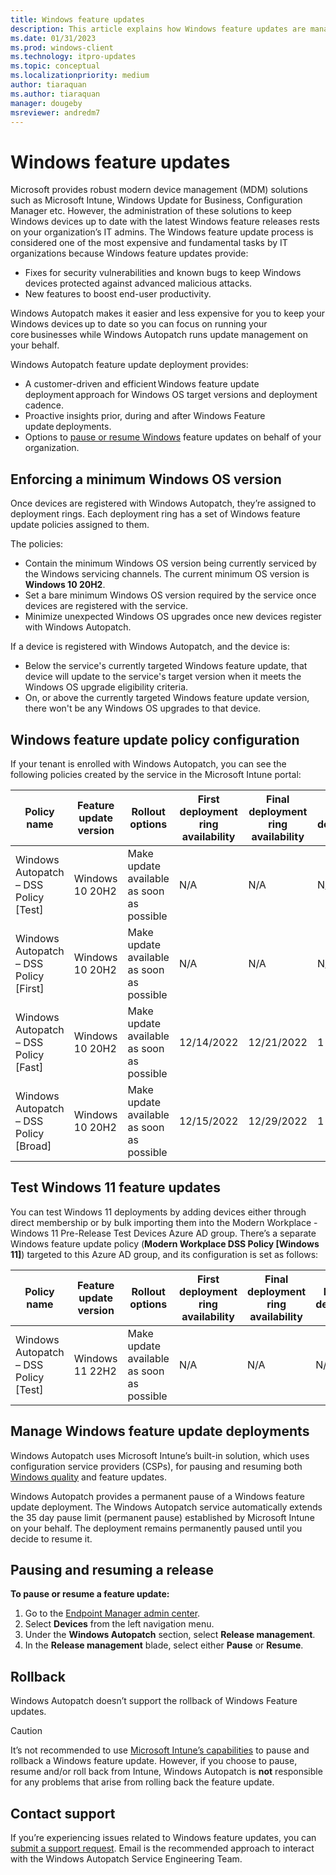 ```yaml
---
title: Windows feature updates
description: This article explains how Windows feature updates are managed in Autopatch
ms.date: 01/31/2023
ms.prod: windows-client
ms.technology: itpro-updates
ms.topic: conceptual
ms.localizationpriority: medium
author: tiaraquan
ms.author: tiaraquan
manager: dougeby
msreviewer: andredm7
---
```


# Windows feature updates

Microsoft provides robust modern device management (MDM) solutions such as Microsoft Intune, Windows Update for Business, Configuration Manager etc. However, the administration of these solutions to keep Windows devices up to date with the latest Windows feature releases rests on your organization’s IT admins. The Windows feature update process is considered one of the most expensive and fundamental tasks by IT organizations because Windows feature updates provide:

- Fixes for security vulnerabilities and known bugs to keep Windows devices protected against advanced malicious attacks.
- New features to boost end-user productivity.

Windows Autopatch makes it easier and less expensive for you to keep your Windows devices up to date so you can focus on running your core businesses while Windows Autopatch runs update management on your behalf.

Windows Autopatch feature update deployment provides:

- A customer-driven and efficient Windows feature update deployment approach for Windows OS target versions and deployment cadence.
- Proactive insights prior, during and after Windows Feature update deployments.
- Options to [pause or resume Windows](#pausing-and-resuming-a-release) feature updates on behalf of your organization.

## Enforcing a minimum Windows OS version

Once devices are registered with Windows Autopatch, they’re assigned to deployment rings. Each deployment ring has a set of Windows feature update policies assigned to them.

The policies:

- Contain the minimum Windows OS version being currently serviced by the Windows servicing channels. The current minimum OS version is **Windows 10 20H2**.
- Set a bare minimum Windows OS version required by the service once devices are registered with the service.
- Minimize unexpected Windows OS upgrades once new devices register with Windows Autopatch.

If a device is registered with Windows Autopatch, and the device is:

- Below the service's currently targeted Windows feature update, that device will update to the service's target version when it meets the Windows OS upgrade eligibility criteria.
- On, or above the currently targeted Windows feature update version, there won't be any Windows OS upgrades to that device.

## Windows feature update policy configuration

If your tenant is enrolled with Windows Autopatch, you can see the following policies created by the service in the Microsoft Intune portal:

| Policy name | Feature update version | Rollout options | First deployment ring availability | Final deployment ring availability | Day between deployment rings | Support end date |
| ----- | ----- | ----- | ----- | ----- | ----- | ----- |
| Windows Autopatch – DSS Policy [Test] | Windows 10 20H2 | Make update available as soon as possible | N/A | N/A | N/A | 5/8/2023, 7:00PM |
| Windows Autopatch – DSS Policy [First] | Windows 10 20H2 | Make update available as soon as possible | N/A | N/A | N/A | 5/8/2023, 7:00PM |
| Windows Autopatch – DSS Policy [Fast] | Windows 10 20H2 | Make update available as soon as possible | 12/14/2022 | 12/21/2022 | 1 | 5/8/2023, 7:00PM |
| Windows Autopatch – DSS Policy [Broad] | Windows 10 20H2 | Make update available as soon as possible | 12/15/2022 | 12/29/2022 | 1 | 5/8/2023, 7:00PM |

## Test Windows 11 feature updates

You can test Windows 11 deployments by adding devices either through direct membership or by bulk importing them into the Modern Workplace - Windows 11 Pre-Release Test Devices Azure AD group. There’s a separate Windows feature update policy (**Modern Workplace DSS Policy [Windows 11]**) targeted to this Azure AD group, and its configuration is set as follows:

| Policy name | Feature update version | Rollout options | First deployment ring availability | Final deployment ring availability | Day between deployment rings | Support end date |
| ----- | ----- | ----- | ----- | ----- | ----- | ----- |
| Windows Autopatch – DSS Policy [Test] | Windows 11 22H2 | Make update available as soon as possible | N/A | N/A | N/A | 10/13/2025, 7:00PM |

## Manage Windows feature update deployments

Windows Autopatch uses Microsoft Intune’s built-in solution, which uses configuration service providers (CSPs), for pausing and resuming both [Windows quality](windows-autopatch-wqu-overview.md#pausing-and-resuming-a-release) and feature updates.

Windows Autopatch provides a permanent pause of a Windows feature update deployment. The Windows Autopatch service automatically extends the 35 day pause limit (permanent pause) established by Microsoft Intune on your behalf. The deployment remains permanently paused until you decide to resume it.

## Pausing and resuming a release

**To pause or resume a feature update:**

1. Go to the [Endpoint Manager admin center](https://go.microsoft.com/fwlink/?linkid=2109431).
1. Select **Devices** from the left navigation menu.
1. Under the **Windows Autopatch** section, select **Release management**.
1. In the **Release management** blade, select either **Pause** or **Resume**.

## Rollback

Windows Autopatch doesn’t support the rollback of Windows Feature updates.

> [!CAUTION]
> It’s not recommended to use [Microsoft Intune’s capabilities](/mem/intune/protect/windows-10-update-rings#manage-your-windows-update-rings) to pause and rollback a Windows feature update. However, if you choose to pause, resume and/or roll back from Intune, Windows Autopatch is **not** responsible for any problems that arise from rolling back the feature update.

## Contact support

If you’re experiencing issues related to Windows feature updates, you can [submit a support request](../operate/windows-autopatch-support-request.md). Email is the recommended approach to interact with the Windows Autopatch Service Engineering Team.
